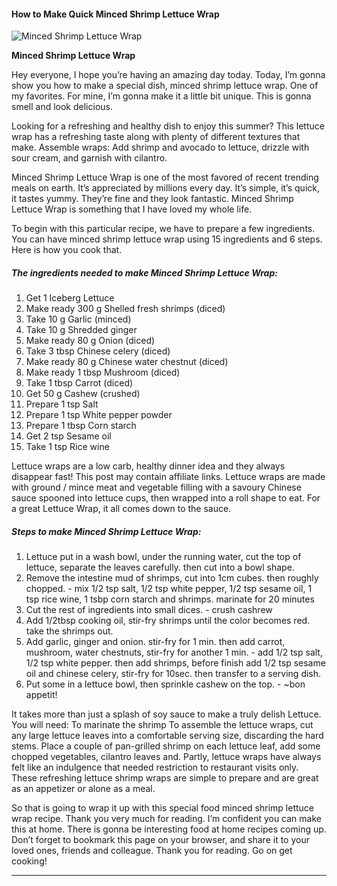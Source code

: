             

#### How to Make Quick Minced Shrimp Lettuce Wrap

![Minced Shrimp Lettuce Wrap](https://img-global.cpcdn.com/recipes/7957ee2a191fd678/751x532cq70/minced-shrimp-lettuce-wrap-recipe-main-photo.jpg)

**Minced Shrimp Lettuce Wrap**

Hey everyone, I hope you’re having an amazing day today. Today, I’m gonna show you how to make a special dish, minced shrimp lettuce wrap. One of my favorites. For mine, I’m gonna make it a little bit unique. This is gonna smell and look delicious.

Looking for a refreshing and healthy dish to enjoy this summer? This lettuce wrap has a refreshing taste along with plenty of different textures that make. Assemble wraps: Add shrimp and avocado to lettuce, drizzle with sour cream, and garnish with cilantro.

Minced Shrimp Lettuce Wrap is one of the most favored of recent trending meals on earth. It’s appreciated by millions every day. It’s simple, it’s quick, it tastes yummy. They’re fine and they look fantastic. Minced Shrimp Lettuce Wrap is something that I have loved my whole life.

To begin with this particular recipe, we have to prepare a few ingredients. You can have minced shrimp lettuce wrap using 15 ingredients and 6 steps. Here is how you cook that.

##### The ingredients needed to make Minced Shrimp Lettuce Wrap:

1.  Get 1 Iceberg Lettuce
2.  Make ready 300 g Shelled fresh shrimps (diced)
3.  Take 10 g Garlic (minced)
4.  Take 10 g Shredded ginger
5.  Make ready 80 g Onion (diced)
6.  Take 3 tbsp Chinese celery (diced)
7.  Make ready 80 g Chinese water chestnut (diced)
8.  Make ready 1 tbsp Mushroom (diced)
9.  Take 1 tbsp Carrot (diced)
10.  Get 50 g Cashew (crushed)
11.  Prepare 1 tsp Salt
12.  Prepare 1 tsp White pepper powder
13.  Prepare 1 tbsp Corn starch
14.  Get 2 tsp Sesame oil
15.  Take 1 tsp Rice wine

Lettuce wraps are a low carb, healthy dinner idea and they always disappear fast! This post may contain affiliate links. Lettuce wraps are made with ground / mince meat and vegetable filling with a savoury Chinese sauce spooned into lettuce cups, then wrapped into a roll shape to eat. For a great Lettuce Wrap, it all comes down to the sauce.

##### Steps to make Minced Shrimp Lettuce Wrap:

1.  Lettuce put in a wash bowl, under the running water, cut the top of lettuce, separate the leaves carefully. then cut into a bowl shape.
2.  Remove the intestine mud of shrimps, cut into 1cm cubes. then roughly chopped. - mix 1/2 tsp salt, 1/2 tsp white pepper, 1/2 tsp sesame oil, 1 tsp rice wine, 1 tsbp corn starch and shrimps. marinate for 20 minutes
3.  Cut the rest of ingredients into small dices. - crush cashrew
4.  Add 1/2tbsp cooking oil, stir-fry shrimps until the color becomes red. take the shrimps out.
5.  Add garlic, ginger and onion. stir-fry for 1 min. then add carrot, mushroom, water chestnuts, stir-fry for another 1 min. - add 1/2 tsp salt, 1/2 tsp white pepper. then add shrimps, before finish add 1/2 tsp sesame oil and chinese celery, stir-fry for 10sec. then transfer to a serving dish.
6.  Put some in a lettuce bowl, then sprinkle cashew on the top. - ~bon appetit!

It takes more than just a splash of soy sauce to make a truly delish Lettuce. You will need: To marinate the shrimp To assemble the lettuce wraps, cut any large lettuce leaves into a comfortable serving size, discarding the hard stems. Place a couple of pan-grilled shrimp on each lettuce leaf, add some chopped vegetables, cilantro leaves and. Partly, lettuce wraps have always felt like an indulgence that needed restriction to restaurant visits only. These refreshing lettuce shrimp wraps are simple to prepare and are great as an appetizer or alone as a meal.

So that is going to wrap it up with this special food minced shrimp lettuce wrap recipe. Thank you very much for reading. I’m confident you can make this at home. There is gonna be interesting food at home recipes coming up. Don’t forget to bookmark this page on your browser, and share it to your loved ones, friends and colleague. Thank you for reading. Go on get cooking!

* * *